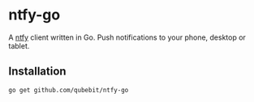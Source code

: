 # ntfy-go

A [ntfy](https://github.com/binwiederhier/ntfy) client written in Go. Push notifications to your phone, desktop or tablet.

## Installation

```bash
go get github.com/qubebit/ntfy-go
```